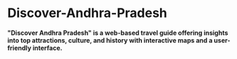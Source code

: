 # Discover-Andhra-Pradesh
**"Discover Andhra Pradesh" is a web-based travel guide offering insights into top attractions, culture, and history with interactive maps and a user-friendly interface.**
